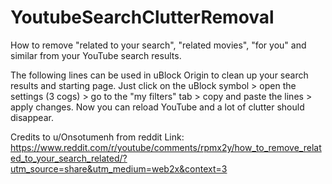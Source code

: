# YoutubeSearchClutterRemoval
How to remove "related to your search", "related movies", "for you" and similar from your YouTube search results.

The following lines can be used in uBlock Origin to clean up your search results and starting page.
Just click on the uBlock symbol > open the settings (3 cogs) > go to the "my filters" tab > copy and paste the lines > apply changes.
Now you can reload YouTube and a lot of clutter should disappear.

Credits to u/Onsotumenh from reddit
Link: 
https://www.reddit.com/r/youtube/comments/rpmx2y/how_to_remove_related_to_your_search_related/?utm_source=share&utm_medium=web2x&context=3
